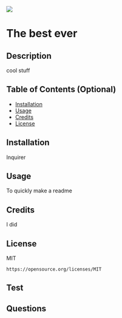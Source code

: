 
  ![](https://img.shields.io/badge/license-MIT-blue.svg)
  # The best ever
  ## Description
  cool stuff
  
  ## Table of Contents (Optional)
  - [Installation](#installation)
  - [Usage](#usage)
  - [Credits](#credits)
  - [License](#license)
  
  ## Installation
  Inquirer
  
  ## Usage
  To quickly make a readme
  
  ## Credits
  I did
  
  
  ## License
  MIT
  
    https://opensource.org/licenses/MIT
    
  
  
  ## Test
  

  ## Questions
  

